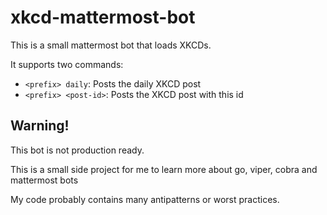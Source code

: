 # xkcd-mattermost-bot

This is a small mattermost bot that loads XKCDs.

It supports two commands:
- `<prefix> daily`: Posts the daily XKCD post
- `<prefix> <post-id>`: Posts the XKCD post with this id

## **Warning!**
This bot is not production ready. 

This is a small side project for me to learn more about go, viper, cobra and mattermost bots

My code probably contains many antipatterns or worst practices.
